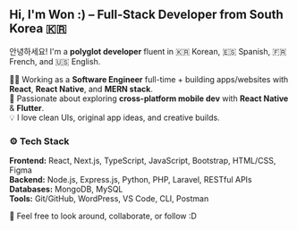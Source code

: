 ## Hi, I'm Won :) – Full-Stack Developer from South Korea 🇰🇷

안녕하세요! I'm a **polyglot developer** fluent in 🇰🇷 Korean, 🇪🇸 Spanish, 🇫🇷 French, and 🇺🇸 English.

🧑‍💻 Working as a **Software Engineer** full-time + building apps/websites with **React**, **React Native**, and **MERN stack**.  
📱 Passionate about exploring **cross-platform mobile dev** with **React Native** & **Flutter**.  
💡 I love clean UIs, original app ideas, and creative builds.

### ⚙️ Tech Stack
**Frontend:** React, Next.js, TypeScript, JavaScript, Bootstrap, HTML/CSS, Figma  
**Backend:** Node.js, Express.js, Python, PHP, Laravel, RESTful APIs  
**Databases:** MongoDB, MySQL  
**Tools:** Git/GitHub, WordPress, VS Code, CLI, Postman

🌌 Feel free to look around, collaborate, or follow :D 
